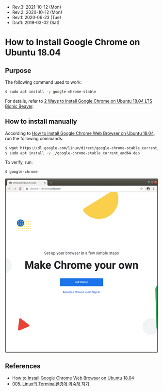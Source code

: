 * Rev.3: 2021-10-12 (Mon)
* Rev.2: 2020-10-12 (Mon)
* Rev.1: 2020-06-23 (Tue)
* Draft: 2019-03-02 (Sat)

# How to Install Google Chrome on Ubuntu 18.04

## Purpose

The following command used to work:

```bash
$ sudo apt install -y google-chrome-stable
```

For details, refer to [2 Ways to Install Google Chrome on Ubuntu 18.04 LTS Bionic Beaver](https://www.linuxbabe.com/ubuntu/install-google-chrome-ubuntu-18-04-lts).

## How to install manually

According to [How to Install Google Chrome Web Browser on Ubuntu 18.04](https://linuxize.com/post/how-to-install-google-chrome-web-browser-on-ubuntu-18-04/), run the following commands.

```bash
$ wget https://dl.google.com/linux/direct/google-chrome-stable_current_amd64.deb
$ sudo apt install -y ./google-chrome-stable_current_amd64.deb
```

To verify, run:

```bash
$ google-chrome
```

<img src="images/google_chrome-initial_launch_window.png">

## References

* [How to Install Google Chrome Web Browser on Ubuntu 18.04](https://linuxize.com/post/how-to-install-google-chrome-web-browser-on-ubuntu-18-04/)
* [005. Linux의 Terminal환경에 익숙해 지기](https://m.blog.naver.com/PostView.nhn?blogId=aimldl&logNo=221478762206&referrerCode=0&searchKeyword=chrome)
